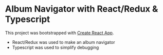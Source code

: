 # Album Navigator with React/Redux & Typescript

This project was bootstrapped with [Create React App](https://github.com/facebookincubator/create-react-app).

- React/Redux was used to make an album navigator
- Typescript was used to simplify debugging

